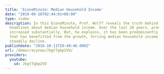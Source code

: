 ```yaml
---
title: 'EconoMinute: Median Household Income'
date: "2019-09-26T02:44:01+08:00"
type: video
description: In this EconoMinute, Prof. Wolff reveals the truth behind the latest
  headlines about median household income. Over the last 20 years, production has
  increased substantially. But, he explains, it has been predominantly the top 1%
  that has benefitted from the growth, forcing median household income in the US to
  steadily decline.
publishdate: "2016-10-11T20:49:46.000Z"
url: /democracynow/JkgtTgbp2VU/
providers:
  youtube:
    id: JkgtTgbp2VU
---
```

